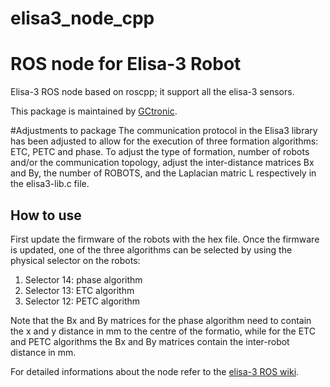 # elisa3_node_cpp

# ROS node for Elisa-3 Robot
Elisa-3 ROS node based on roscpp; it support all the elisa-3 sensors.

This package is maintained by [GCtronic](http://www.gctronic.com/).

#Adjustments to package
The communication protocol in the Elisa3 library has been adjusted to allow for the execution of three formation algorithms: ETC, PETC and phase. To adjust the type of formation, number of robots and/or the communication topology, adjust the inter-distance matrices Bx and By, the number of ROBOTS, and the Laplacian matric L respectively in the elisa3-lib.c file. 

## How to use
First update the firmware of the robots with the hex file. Once the firmware is updated, one of the three algorithms can be selected by using the physical selector on the robots:
1. Selector 14: phase algorithm
2. Selector 13: ETC algorithm
3. Selector 12: PETC algorithm

Note that the Bx and By matrices for the phase algorithm need to contain the x and y distance in mm to the centre of the formatio, while for the ETC and PETC algorithms the Bx and By matrices contain the inter-robot distance in mm.

For detailed informations about the node refer to the [elisa-3 ROS wiki](http://www.gctronic.com/doc/index.php/Elisa-3#ROS).

